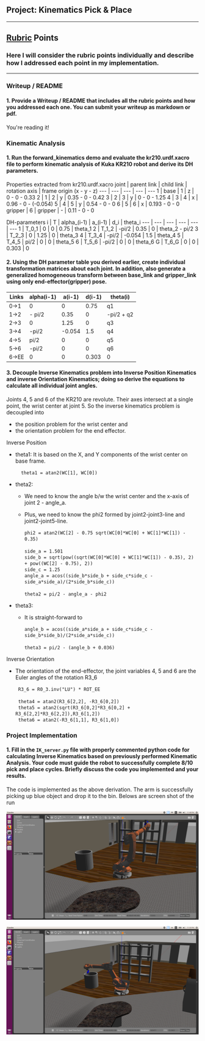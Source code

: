 ## Project: Kinematics Pick & Place

---

[//]: # (Image References)

[image1]: ./misc_images/misc1.png
[image2]: ./misc_images/misc3.png
[image3]: ./misc_images/misc2.png
[image4]: ./misc_images/arm_pick.png
[image5]: ./misc_images/arm_drop.png

## [Rubric](https://review.udacity.com/#!/rubrics/972/view) Points
### Here I will consider the rubric points individually and describe how I addressed each point in my implementation.  

---
### Writeup / README

#### 1. Provide a Writeup / README that includes all the rubric points and how you addressed each one.  You can submit your writeup as markdown or pdf.  

You're reading it!

### Kinematic Analysis
#### 1. Run the forward_kinematics demo and evaluate the kr210.urdf.xacro file to perform kinematic analysis of Kuka KR210 robot and derive its DH parameters.

Properties extracted from kr210.urdf.xacro
joint | parent link | child link | rotation axis | frame origin (x - y - z)
--- | --- | --- | --- | ---
1 | base | 1 | z | 0 - 0 - 0.33
2 | 1 | 2 | y | 0.35 - 0 - 0.42
3 | 2 | 3 | y | 0 - 0 - 1.25
4 | 3 | 4 | x | 0.96 - 0 - (-0.054)
5 | 4 | 5 | y | 0.54 - 0 - 0
6 | 5 | 6 | x | 0.193 - 0 - 0
gripper | 6 | gripper | - | 0.11 - 0 - 0

DH-parameters
i | T | alpha_(i-1) | a_(i-1) | d_i | theta_i
--- | --- | --- | --- | --- | ---
1 | T_0_1 | 0 | 0 | 0.75 | theta_1
2 | T_1_2 | -pi/2 | 0.35 | 0 | theta_2 - pi/2
3 | T_2_3 | 0 | 1.25 | 0 | theta_3
4 | T_3_4 | -pi/2 | -0.054 | 1.5 | theta_4
5 | T_4_5 | pi/2 | 0 | 0 | theta_5
6 | T_5_6 | -pi/2 | 0 | 0 | theta_6
G | T_6_G | 0 | 0 | 0.303 | 0


#### 2. Using the DH parameter table you derived earlier, create individual transformation matrices about each joint. In addition, also generate a generalized homogeneous transform between base_link and gripper_link using only end-effector(gripper) pose.

Links | alpha(i-1) | a(i-1) | d(i-1) | theta(i)
--- | --- | --- | --- | ---
0->1 | 0 | 0 | 0.75 | q1
1->2 | - pi/2 | 0.35 | 0 | -pi/2 + q2
2->3 | 0 | 1.25 | 0 | q3
3->4 |  -pi/2 | -0.054 | 1.5 | q4
4->5 | pi/2 | 0 | 0 | q5
5->6 | -pi/2 | 0 | 0 | q6
6->EE | 0 | 0 | 0.303 | 0


#### 3. Decouple Inverse Kinematics problem into Inverse Position Kinematics and inverse Orientation Kinematics; doing so derive the equations to calculate all individual joint angles.

Joints 4, 5 and 6 of the KR210 are revolute. Their axes intersect at a single point, the wrist center at joint 5. So the inverse kinematics problem is decoupled into
- the position problem for the wrist center and
- the orientation problem for the end effector.

Inverse Position
- theta1: It is based on the X, and Y components of the wrist center on base frame.

        theta1 = atan2(WC[1], WC[0])

- theta2:
  - We need to know the angle b/w the wrist center and the x-axis of joint 2 - angle_a.
  - Plus, we need to know the phi2 formed by joint2-joint3-line and joint2-joint5-line.
        
        phi2 = atan2(WC[2] - 0.75 sqrt(WC[0]*WC[0] + WC[1]*WC[1]) - 0.35)

        side_a = 1.501
        side_b = sqrt(pow((sqrt(WC[0]*WC[0] + WC[1]*WC[1]) - 0.35), 2) + pow((WC[2] - 0.75), 2))
        side_c = 1.25
        angle_a = acos((side_b*side_b + side_c*side_c - side_a*side_a)/(2*side_b*side_c))

        theta2 = pi/2 - angle_a - phi2

- theta3:
  - It is straight-forward to

        angle_b = acos((side_a*side_a + side_c*side_c - side_b*side_b)/(2*side_a*side_c))

        theta3 = pi/2 - (angle_b + 0.036)

Inverse Orientation
-  The orientation of the end-effector, the joint variables 4, 5 and 6 are the Euler angles of the rotation R3_6

        R3_6 = R0_3.inv("LU") * ROT_EE

        theta4 = atan2(R3_6[2,2], -R3_6[0,2])
        theta5 = atan2(sqrt(R3_6[0,2]*R3_6[0,2] + R3_6[2,2]*R3_6[2,2]),R3_6[1,2])
        theta6 = atan2(-R3_6[1,1], R3_6[1,0])


### Project Implementation

#### 1. Fill in the `IK_server.py` file with properly commented python code for calculating Inverse Kinematics based on previously performed Kinematic Analysis. Your code must guide the robot to successfully complete 8/10 pick and place cycles. Briefly discuss the code you implemented and your results. 

The code is implemented as the above derivation. The arm is successfully picking up blue object and drop it to the bin. Belows are screen shot of the run

![Screen shot of arm picking up object][image4]

![Screen shot of arm dropping object][image5]


